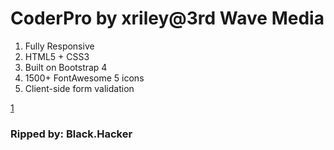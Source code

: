 # CoderPro by xriley@3rd Wave Media
 1. Fully Responsive
 2. HTML5 + CSS3
 3. Built on Bootstrap 4
 4. 1500+ FontAwesome 5 icons
 5. Client-side form validation
 
 [1](https://themes.3rdwavemedia.com/wp-content/uploads/2019/06/bootstrap-startup-template-for-software-projects-coderpro.png)
 
 [](https://themes.3rdwavemedia.com/wp-content/uploads/2019/06/coderpro-theme-features-page.png)
 
 [](https://themes.3rdwavemedia.com/wp-content/uploads/2019/06/coderpro-pricing-page.png)
 
 [](https://themes.3rdwavemedia.com/wp-content/uploads/2019/06/coderpro-theme-docs-home-page.png)
 
 [](https://themes.3rdwavemedia.com/wp-content/uploads/2019/06/coderpro-theme-docs-page.png)
 
 [](https://themes.3rdwavemedia.com/wp-content/uploads/2019/06/coderpro-theme-contact-page.png)
 
### Ripped by: Black.Hacker
